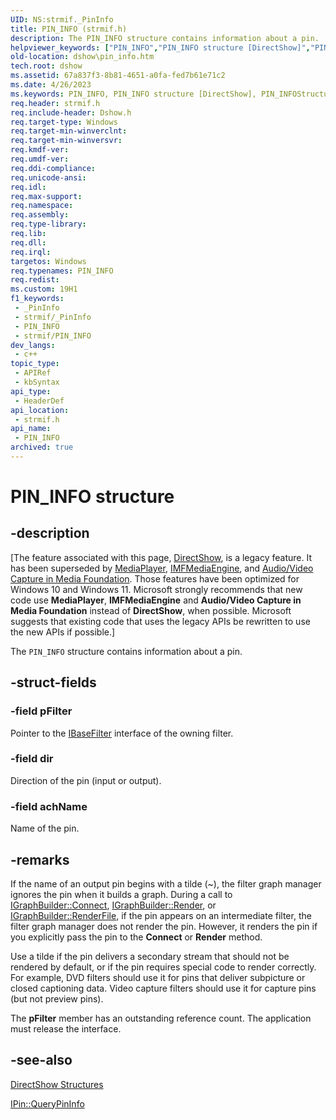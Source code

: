 ```yaml
---
UID: NS:strmif._PinInfo
title: PIN_INFO (strmif.h)
description: The PIN_INFO structure contains information about a pin.
helpviewer_keywords: ["PIN_INFO","PIN_INFO structure [DirectShow]","PIN_INFOStructure","dshow.pin_info","strmif/PIN_INFO"]
old-location: dshow\pin_info.htm
tech.root: dshow
ms.assetid: 67a837f3-8b81-4651-a0fa-fed7b61e71c2
ms.date: 4/26/2023
ms.keywords: PIN_INFO, PIN_INFO structure [DirectShow], PIN_INFOStructure, dshow.pin_info, strmif/PIN_INFO
req.header: strmif.h
req.include-header: Dshow.h
req.target-type: Windows
req.target-min-winverclnt: 
req.target-min-winversvr: 
req.kmdf-ver: 
req.umdf-ver: 
req.ddi-compliance: 
req.unicode-ansi: 
req.idl: 
req.max-support: 
req.namespace: 
req.assembly: 
req.type-library: 
req.lib: 
req.dll: 
req.irql: 
targetos: Windows
req.typenames: PIN_INFO
req.redist: 
ms.custom: 19H1
f1_keywords:
 - _PinInfo
 - strmif/_PinInfo
 - PIN_INFO
 - strmif/PIN_INFO
dev_langs:
 - c++
topic_type:
 - APIRef
 - kbSyntax
api_type:
 - HeaderDef
api_location:
 - strmif.h
api_name:
 - PIN_INFO
archived: true
---
```


# PIN_INFO structure


## -description

\[The feature associated with this page, [DirectShow](/windows/win32/directshow/directshow), is a legacy feature. It has been superseded by [MediaPlayer](/uwp/api/Windows.Media.Playback.MediaPlayer), [IMFMediaEngine](/windows/win32/api/mfmediaengine/nn-mfmediaengine-imfmediaengine), and [Audio/Video Capture in Media Foundation](/windows/win32/medfound/audio-video-capture-in-media-foundation). Those features have been optimized for Windows 10 and Windows 11. Microsoft strongly recommends that new code use **MediaPlayer**, **IMFMediaEngine** and **Audio/Video Capture in Media Foundation** instead of **DirectShow**, when possible. Microsoft suggests that existing code that uses the legacy APIs be rewritten to use the new APIs if possible.\]

The <code>PIN_INFO</code> structure contains information about a pin.

## -struct-fields

### -field pFilter

Pointer to the <a href="/windows/desktop/api/strmif/nn-strmif-ibasefilter">IBaseFilter</a> interface of the owning filter.

### -field dir

Direction of the pin (input or output).

### -field achName

Name of the pin.

## -remarks

If the name of an output pin begins with a tilde (~), the filter graph manager ignores the pin when it builds a graph. During a call to <a href="/windows/desktop/api/strmif/nf-strmif-igraphbuilder-connect">IGraphBuilder::Connect</a>, <a href="/windows/desktop/api/strmif/nf-strmif-igraphbuilder-render">IGraphBuilder::Render</a>, or <a href="/windows/desktop/api/strmif/nf-strmif-igraphbuilder-renderfile">IGraphBuilder::RenderFile</a>, if the pin appears on an intermediate filter, the filter graph manager does not render the pin. However, it renders the pin if you explicitly pass the pin to the <b>Connect</b> or <b>Render</b> method.

Use a tilde if the pin delivers a secondary stream that should not be rendered by default, or if the pin requires special code to render correctly. For example, DVD filters should use it for pins that deliver subpicture or closed captioning data. Video capture filters should use it for capture pins (but not preview pins).

The <b>pFilter</b> member has an outstanding reference count. The application must release the interface.

## -see-also

<a href="/windows/desktop/DirectShow/directshow-structures">DirectShow Structures</a>



<a href="/windows/desktop/api/strmif/nf-strmif-ipin-querypininfo">IPin::QueryPinInfo</a>
